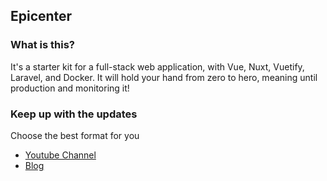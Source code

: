 ## Epicenter


### What is this?

It's a starter kit for a full-stack web application, with Vue, Nuxt, Vuetify, Laravel, and Docker. It will hold your hand from zero to hero, meaning until production and monitoring it!

### Keep up with the updates

Choose the best format for you

- [Youtube Channel](https://www.youtube.com/c/PatricioOnCode)
- [Blog](https://blog.jpat.dev/)

